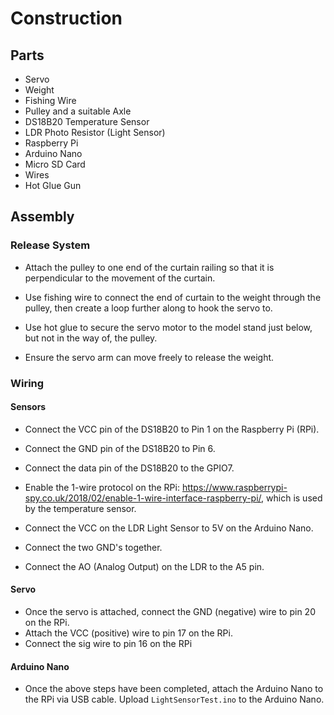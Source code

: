 # Construction

## Parts

- Servo
- Weight
- Fishing Wire
- Pulley and a suitable Axle
- DS18B20 Temperature Sensor
- LDR Photo Resistor (Light Sensor)
- Raspberry Pi
- Arduino Nano
- Micro SD Card
- Wires
- Hot Glue Gun

## Assembly

### Release System

- Attach the pulley to one end of the curtain railing so that it is perpendicular to the movement of the curtain.
- Use fishing wire to connect the end of curtain to the weight through the pulley, then create a loop further along to hook the servo to.

- Use hot glue to secure the servo motor to the model stand just below, but not in the way of, the pulley.
- Ensure the servo arm can move freely to release the weight.


### Wiring

#### Sensors

- Connect the VCC pin of the DS18B20 to Pin 1  on the Raspberry Pi (RPi).
- Connect the GND pin of the DS18B20 to Pin 6.
- Connect the data pin of the DS18B20 to the GPIO7.
- Enable the 1-wire protocol on the RPi: https://www.raspberrypi-spy.co.uk/2018/02/enable-1-wire-interface-raspberry-pi/, which is used by the temperature sensor.
 
- Connect the VCC on the LDR Light Sensor to 5V on the Arduino Nano.
- Connect the two GND's together.
- Connect the AO (Analog Output) on the LDR to the A5 pin.

#### Servo

- Once the servo is attached, connect the GND (negative) wire to pin 20 on the RPi.
- Attach the VCC (positive) wire to pin 17 on the RPi.
- Connect the sig wire to pin 16 on the RPi

#### Arduino Nano

- Once the above steps have been completed, attach the Arduino Nano to the RPi via USB cable. Upload `LightSensorTest.ino` to the Arduino Nano.
